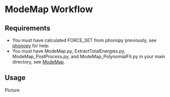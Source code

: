 # ModeMap Workflow

## Requirements
- You must have calculated FORCE_SET from phonopy previously, see [phonopy](../phonopy) for help.
- You must have ModeMap.py, ExtractTotalEnergies.py, ModeMap_PostProcess.py, and ModeMap_PolynomialFit.py in your main directory, see [ModeMap](https://github.com/JMSkelton/ModeMap).

## Usage 
Picture
